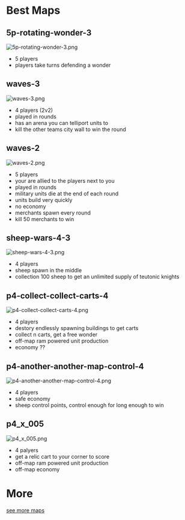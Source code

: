 # Best Maps #
## 5p-rotating-wonder-3 ##
![5p-rotating-wonder-3.png](5p-rotating-wonder-3.png)
- 5 players
- players take turns defending a wonder
## waves-3 ##
![waves-3.png](waves-3.png)
- 4 players (2v2)
- played in rounds
- has an arena you can telliport units to
- kill the other teams city wall to win the round
## waves-2 ##
![waves-2.png](waves-2.png)
- 5 players
- your are allied to the players next to you
- played in rounds
- military units die at the end of each round
- units build very quickly
- no economy 
- merchants spawn every round
- kill 50 merchants to win
## sheep-wars-4-3 ##
![sheep-wars-4-3.png](sheep-wars-4-3.png)
- 4 players
- sheep spawn in the middle
- collection 100 sheep to get an unlimited supply of teutonic knights
## p4-collect-collect-carts-4 ##
![p4-collect-collect-carts-4.png](p4-collect-collect-carts-4.png)
- 4 players
- destory endlessly spawning buildings to get carts
- collect n carts, get a free wonder
- off-map ram powered unit production
- economy ??
## p4-another-another-map-control-4 ##
![p4-another-another-map-control-4.png](p4-another-another-map-control-4.png)
- 4 players
- safe economy
- sheep control points, control enough for long enough to win
## p4_x_005 ##
![p4_x_005.png](p4_x_005.png)
- 4 palyers
- get a relic cart to your corner to score
- off-map ram powered unit production
- off-map economy 

# More #
[see more maps](More.md)